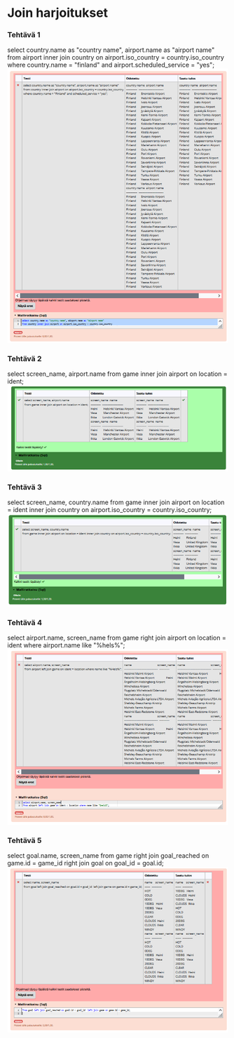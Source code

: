 # Join harjoitukset

### Tehtävä 1
select country.name as "country name", airport.name as "airport name"  from airport
inner join country on airport.iso_country = country.iso_country
where country.name = "finland"
and airport.scheduled_service = "yes";
![ruudunkaappaus](resources/05_tehtävä_1.png)

### Tehtävä 2
select screen_name, airport.name
from game
inner join airport on location = ident;
![ruudunkaappaus](resources/05_tehtävä_2.png)

### Tehtävä 3
select screen_name, country.name
from game
inner join airport on location = ident
inner join country on airport.iso_country = country.iso_country;
![ruudunkaappaus](resources/05_tehtävä_3.png)

### Tehtävä 4
select airport.name, screen_name
from game
right join airport on location = ident
where airport.name like "%hels%";
![ruudunkaappaus](resources/05_tehtävä_4.png)

### Tehtävä 5
select goal.name, screen_name
from game
right join goal_reached on game.id = game_id
right join goal on goal_id = goal.id;
![ruudunkaappaus](resources/05_tehtävä_5.png)